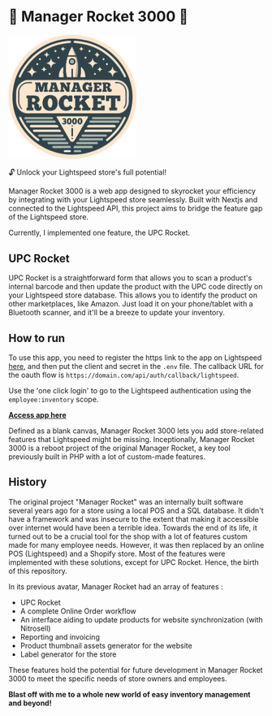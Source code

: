 # 🚀 Manager Rocket 3000 🚀

<img src="public\manager-rocket.svg" alt="Manager Rocket 3000" width="50%" text-align="center">

🔓 Unlock your Lightspeed store's full potential!

Manager Rocket 3000 is a web app designed to skyrocket your efficiency by integrating with your Lightspeed store seamlessly. Built with Nextjs and connected to the Lightspeed API, this project aims to bridge the feature gap of the Lightspeed store.

Currently, I implemented one feature, the UPC Rocket.

## UPC Rocket

UPC Rocket is a straightforward form that allows you to scan a product's internal barcode and then update the product with the UPC code directly on your Lightspeed store database. This allows you to identify the product on other marketplaces, like Amazon.
Just load it on your phone/tablet with a Bluetooth scanner, and it'll be a breeze to update your inventory.

## How to run

To use this app, you need to register the https link to the app on Lightspeed [here](https://cloud.lightspeedapp.com/oauth/register.php), and then put the client and secret in the `.env` file. The callback URL for the oauth flow is `https://domain.com/api/auth/callback/lightspeed`.

Use the 'one click login' to go to the Lightspeed authentication using the `employee:inventory` scope.

**[Access app here](https://manager-rocket-3000.damiengoehrig.ca/)**

Defined as a blank canvas, Manager Rocket 3000 lets you add store-related features that Lightspeed might be missing. Inceptionally, Manager Rocket 3000 is a reboot project of the original Manager Rocket, a key tool previously built in PHP with a lot of custom-made features.

## History

The original project "Manager Rocket" was an internally built software several years ago for a store using a local POS and a SQL database. It didn't have a framework and was insecure to the extent that making it accessible over internet would have been a terrible idea. Towards the end of its life, it turned out to be a crucial tool for the shop with a lot of features custom made for many employee needs. However, it was then replaced by an online POS (Lightspeed) and a Shopify store. Most of the features were implemented with these solutions, except for UPC Rocket. Hence, the birth of this repository.

In its previous avatar, Manager Rocket had an array of features :

- UPC Rocket
- A complete Online Order workflow
- An interface aiding to update products for website synchronization (with Nitrosell)
- Reporting and invoicing
- Product thumbnail assets generator for the website
- Label generator for the store

These features hold the potential for future development in Manager Rocket 3000 to meet the specific needs of store owners and employees.

**Blast off with me to a whole new world of easy inventory management and beyond!**

